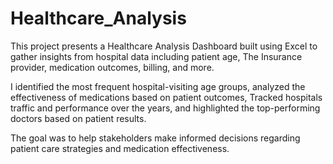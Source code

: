 # Healthcare_Analysis
This project presents a Healthcare Analysis Dashboard built using Excel to gather insights from 
hospital data including patient age, The Insurance provider, medication outcomes, billing, and more.

I identified the most frequent hospital-visiting age groups, analyzed the effectiveness of medications based on patient outcomes, Tracked hospitals traffic and performance over the years, and highlighted the top-performing doctors based on patient results.

The goal was to help stakeholders make informed decisions regarding patient care strategies and medication effectiveness.
